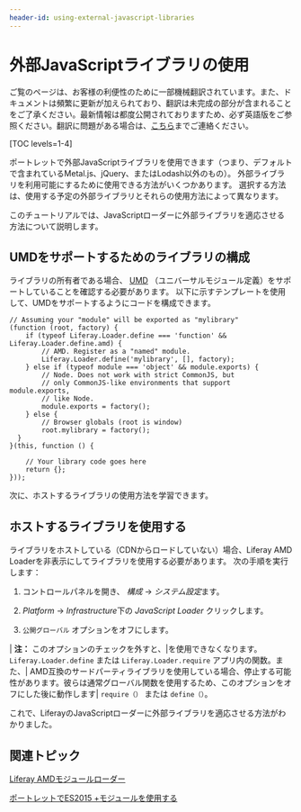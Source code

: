 ```yaml
---
header-id: using-external-javascript-libraries
---
```


# 外部JavaScriptライブラリの使用

<p class="alert alert-info"><span class="wysiwyg-color-blue120">ご覧のページは、お客様の利便性のために一部機械翻訳されています。また、ドキュメントは頻繁に更新が加えられており、翻訳は未完成の部分が含まれることをご了承ください。最新情報は都度公開されておりますため、必ず英語版をご参照ください。翻訳に問題がある場合は、<a href="mailto:support-content-jp@liferay.com">こちら</a>までご連絡ください。</span></p>

[TOC levels=1-4]

ポートレットで外部JavaScriptライブラリを使用できます（つまり、デフォルトで含まれているMetal.js、jQuery、またはLodash以外のもの）。 外部ライブラリを利用可能にするために使用できる方法がいくつかあります。 選択する方法は、使用する予定の外部ライブラリとそれらの使用方法によって異なります。

このチュートリアルでは、JavaScriptローダーに外部ライブラリを適応させる方法について説明します。

## UMDをサポートするためのライブラリの構成

ライブラリの所有者である場合、 [UMD](https://github.com/umdjs/umd) （ユニバーサルモジュール定義）をサポートしていることを確認する必要があります。 以下に示すテンプレートを使用して、UMDをサポートするようにコードを構成できます。

    // Assuming your "module" will be exported as "mylibrary"
    (function (root, factory) {
        if (typeof Liferay.Loader.define === 'function' && Liferay.Loader.define.amd) {
            // AMD. Register as a "named" module.
            Liferay.Loader.define('mylibrary', [], factory);
        } else if (typeof module === 'object' && module.exports) {
            // Node. Does not work with strict CommonJS, but
            // only CommonJS-like environments that support module.exports,
            // like Node.
            module.exports = factory();
        } else {
            // Browser globals (root is window)
            root.mylibrary = factory();
      }
    }(this, function () {
    
        // Your library code goes here
        return {};
    }));

次に、ホストするライブラリの使用方法を学習できます。

## ホストするライブラリを使用する

ライブラリをホストしている（CDNからロードしていない）場合、Liferay AMD Loaderを非表示にしてライブラリを使用する必要があります。 次の手順を実行します：

1.  コントロールパネルを開き、 *構成* → *システム設定*ます。

2.  *Platform* → *Infrastructure*下の *JavaScript Loader* クリックします。

3.  `公開グローバル` オプションをオフにします。

| **注：** このオプションのチェックを外すと、|を使用できなくなります。 `Liferay.Loader.define` または `Liferay.Loader.require` アプリ内の関数。また、| AMD互換のサードパーティライブラリを使用している場合、停止する可能性があります。彼らは通常グローバル関数を使用するため、このオプションをオフにした後に動作します| `require（）` または `define（）`。

これで、LiferayのJavaScriptローダーに外部ライブラリを適応させる方法がわかりました。

## 関連トピック

[Liferay AMDモジュールローダー](/docs/7-1/tutorials/-/knowledge_base/t/loading-amd-modules-in-liferay)

[ポートレットでES2015 +モジュールを使用する](/docs/7-1/tutorials/-/knowledge_base/t/preparing-your-javascript-files-for-esplus)
